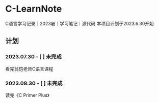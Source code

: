 # C-LearnNote
C语言学习记录｜2023暑｜学习笔记｜源代码
本项目计划于2023.6.30开始

## 计划
### 2023.07.30 - [ ] 未完成
看完翁恺老师C语言课程
### 2023.08.30 - [ ] 未完成
读完《C Primer Plus》